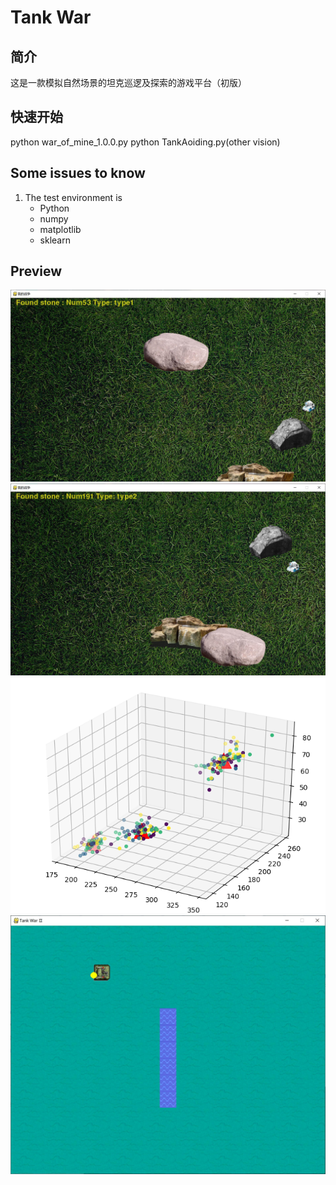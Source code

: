 # Tank War


## 简介

这是一款模拟自然场景的坦克巡逻及探索的游戏平台（初版）

## 快速开始

python war_of_mine_1.0.0.py
python TankAoiding.py(other vision)

## Some issues to know

1. The test environment is
    - Python 
    - numpy
    - matplotlib
    - sklearn

## Preview

![version_2](https://raw.githubusercontent.com/blankxz/tank/master/imgBP/2.jpg)
![version_1](https://raw.githubusercontent.com/blankxz/tank/master/imgBP/3.jpg)
![version_1](https://raw.githubusercontent.com/blankxz/tank/master/imgBP/hello.png)
![version_1](https://raw.githubusercontent.com/blankxz/tank/master/imgBP/1.jpg)